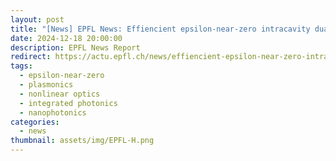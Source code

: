 ```yaml
---
layout: post
title: "[News] EPFL News: Effiencient epsilon-near-zero intracavity dual-range frequency shift"
date: 2024-12-18 20:00:00
description: EPFL News Report
redirect: https://actu.epfl.ch/news/effiencient-epsilon-near-zero-intracavity-dual-r-2/
tags: 
  - epsilon-near-zero
  - plasmonics
  - nonlinear optics
  - integrated photonics
  - nanophotonics
categories: 
  - news
thumbnail: assets/img/EPFL-H.png
---
```


